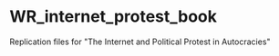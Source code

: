 # WR_internet_protest_book
Replication files for "The Internet and Political Protest in Autocracies"
